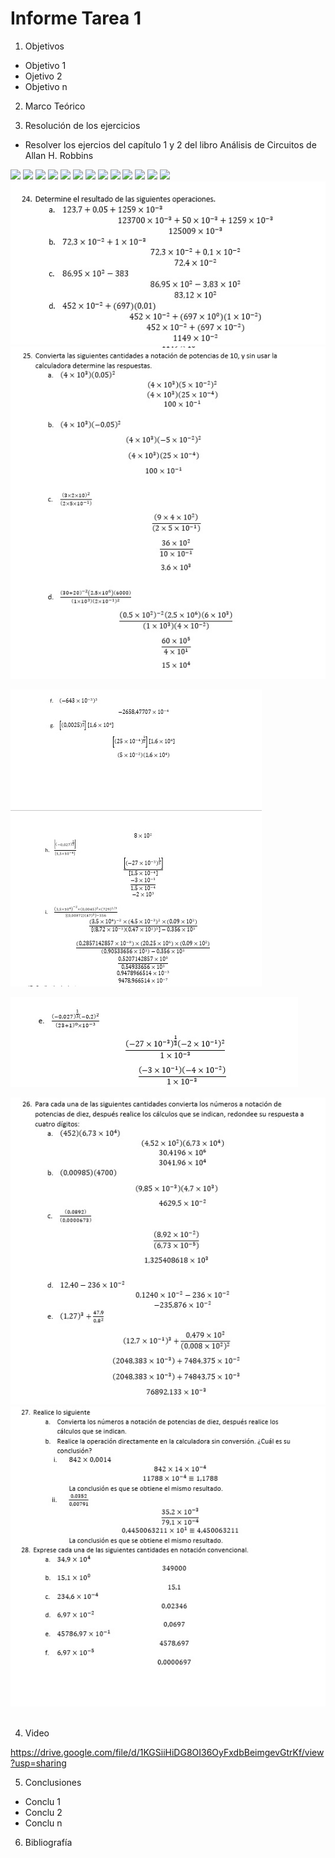 
# Informe Tarea 1


1. Objetivos  
* Objetivo 1
* Ojetivo 2
* Objetivo n




2. Marco Teórico 




3. Resolución de los ejercicios
* Resolver los ejercios del capítulo 1 y 2 del libro Análisis de Circuitos de Allan H. Robbins

![](https://github.com/ItzAdoc/Deberes/blob/main/1.jpeg)
![](https://github.com/ItzAdoc/Deberes/blob/main/2.jpeg)
![](https://github.com/ItzAdoc/Deberes/blob/main/3.jpeg)
![](https://github.com/ItzAdoc/Deberes/blob/main/4-6.jpeg)
![](https://github.com/ItzAdoc/Deberes/blob/main/7-12.jpeg)
![](https://github.com/ItzAdoc/Deberes/blob/main/13-14.jpeg)
![](https://github.com/ItzAdoc/Deberes/blob/main/15.jpeg)
![](https://github.com/ItzAdoc/Deberes/blob/main/16.jpeg)
![](https://github.com/ItzAdoc/Deberes/blob/main/17.jpeg)
![](https://github.com/ItzAdoc/Deberes/blob/main/18-20.jpeg)
![](https://github.com/ItzAdoc/Deberes/blob/main/21.jpeg)
![](https://github.com/ItzAdoc/Deberes/blob/main/22.jpeg)
![](https://github.com/ItzAdoc/Deberes/blob/main/23.jpeg)
![](https://github.com/ItzAdoc/Deber1/blob/main/24.jpeg)
![](https://github.com/ItzAdoc/Deber1/blob/main/25.jpeg)

![](https://github.com/ItzAdoc/Deber1/blob/main/25.1.jpeg)

![](https://github.com/ItzAdoc/Deber1/blob/main/25.2.jpeg)

![](https://github.com/ItzAdoc/Deber1/blob/main/26.jpeg)
![](https://github.com/ItzAdoc/Deber1/blob/main/27-28.jpeg)
![]()
![]()





4. Video


https://drive.google.com/file/d/1KGSiiHiDG8OI36OyFxdbBeimgevGtrKf/view?usp=sharing




5. Conclusiones 
* Conclu 1
* Conclu 2 
* Conclu n


6. Bibliografía



